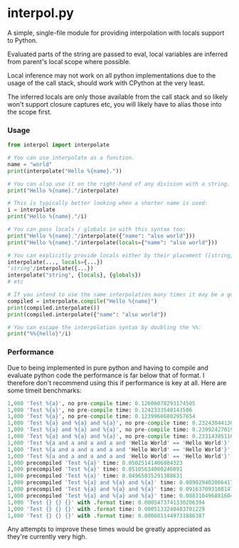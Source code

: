# interpol.py
A simple, single-file module for providing interpolation with locals support to Python.

Evaluated parts of the string are passed to eval, local variables are inferred from parent's local scope where possible.

Local inference may not work on all python implementations due to the usage of the call stack, should work with CPython at the very least.

The inferred locals are only those available from the call stack and so likely won't support closure captures etc, you will likely have to alias those into the scope first.

### Usage
```python
from interpol import interpolate

# You can use interpolate as a function.
name = "world"
print(interpolate("Hello %{name}."))

# You can also use it on the right-hand of any division with a string.
print("Hello %{name}."/interpolate)

# This is typically better looking when a shorter name is used:
i = interpolate
print("Hello %{name}."/i)

# You can pass locals / globals in with this syntax too:
print("Hello %{name}."/interpolate({"name": "also world"}))
print("Hello %{name}."/interpolate(locals={"name": "also world"}))

# You can explicitly provide locals either by their placement ([string, ]locals, globals) or as keyword arguments:
interpolate(..., locals={...})
"string"/interpolate({...})
interpolate("string", {locals}, {globals})
# etc

# If you intend to use the same interpolation many times it may be a good idea to use the compile method:
compiled = interpolate.compile("Hello %{name}")
print(compiled.interpolate())
print(compiled.interpolate({"name": "also world"})

# You can escape the interpolation syntax by doubling the %%:
print("%%{hello}"/i)
```

### Performance
Due to being implemented in pure python and having to compile and evaluate python code the performance is far below that of format. I therefore don't recommend using this if performance is key at all. Here are some timeit benchmarks:
```python
1,000 'Test %{a}', no pre-compile time: 0.12606078293174505
1,000 'Test %{a}', no pre-compile time: 0.1242333548143506
1,000 'Test %{a}', no pre-compile time: 0.12399666802957654
1,000 'Test %{a} and %{a} and %{a}', no pre-compile time: 0.2324304413050413
1,000 'Test %{a} and %{a} and %{a}', no pre-compile time: 0.23992427019402385
1,000 'Test %{a} and %{a} and %{a}', no pre-compile time: 0.2331438511610031
1,000 'Test %{a and a and a and a and 'Hello World' == 'Hello World'}', no pre-compile time: 0.18850204907357693
1,000 'Test %{a and a and a and a and 'Hello World' == 'Hello World'}', no pre-compile time: 0.18806733191013336
1,000 'Test %{a and a and a and a and 'Hello World' == 'Hello World'}', no pre-compile time:: 0.183881304692477
1,000 precompiled 'Test %{a}' time: 0.05025141406804323
1,000 precompiled 'Test %{a}' time: 0.05105634080246091
1,000 precompiled 'Test %{a}' time: 0.04965035291388631
1,000 precompiled 'Test %{a} and %{a} and %{a}' time: 0.08902940200641751
1,000 precompiled 'Test %{a} and %{a} and %{a}' time: 0.09163709310814738
1,000 precompiled 'Test %{a} and %{a} and %{a}' time: 0.0883104968816042
1,000 'Test {} {} {}' with .format time: 0.0005473741330206394
1,000 'Test {} {} {}' with .format time: 0.0005133240483701229
1,000 'Test {} {} {}' with .format time: 0.0006011449731886387
```
Any attempts to improve these times would be greatly appreciated as they're currently very high.